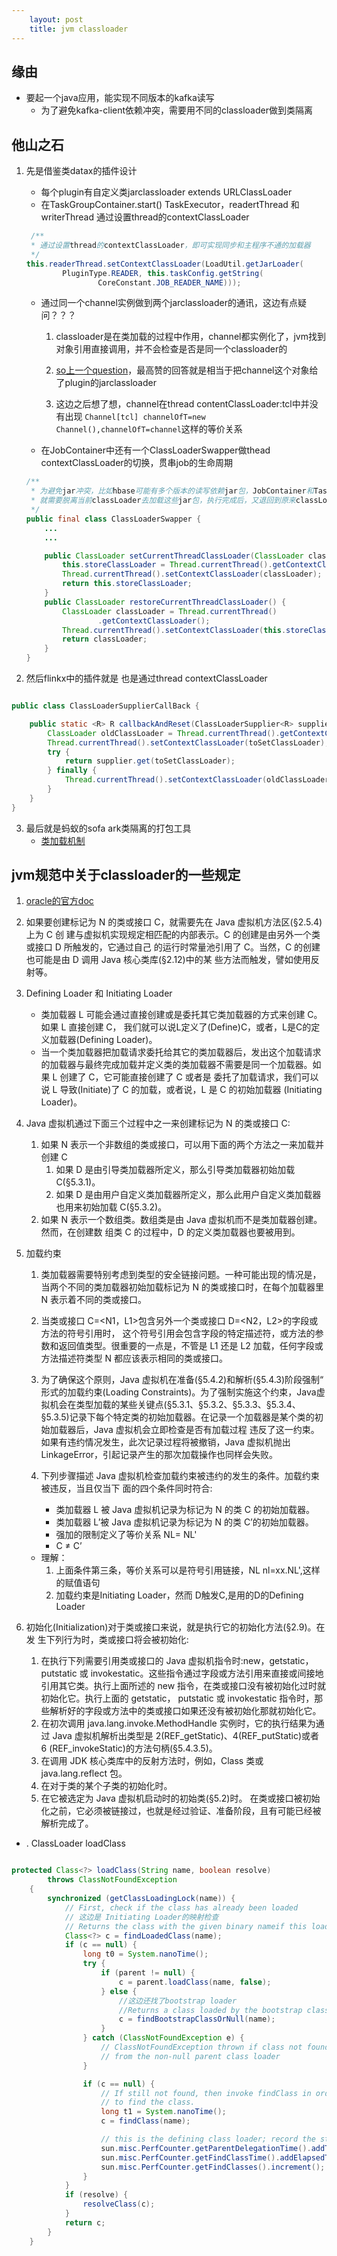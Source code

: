 ```yaml
---
    layout: post
    title: jvm classloader
---
```


## 缘由
- 要起一个java应用，能实现不同版本的kafka读写
    * 为了避免kafka-client依赖冲突，需要用不同的classloader做到类隔离


## 他山之石
1. 先是借鉴类datax的插件设计
    * 每个plugin有自定义类jarclassloader extends URLClassLoader
    * 在TaskGroupContainer.start() TaskExecutor，readertThread 和writerThread 通过设置thread的contextClassLoader
    ```java
     /**
     * 通过设置thread的contextClassLoader，即可实现同步和主程序不通的加载器
     */
    this.readerThread.setContextClassLoader(LoadUtil.getJarLoader(
            PluginType.READER, this.taskConfig.getString(
                    CoreConstant.JOB_READER_NAME)));
    ```
    * 通过同一个channel实例做到两个jarclassloader的通讯，这边有点疑问？？？
        1. classloader是在类加载的过程中作用，channel都实例化了，jvm找到对象引用直接调用，并不会检查是否是同一个classloader的
        2. [so上一个question](https://stackoverflow.com/questions/1771679/difference-between-threads-context-class-loader-and-normal-classloader)，最高赞的回答就是相当于把channel这个对象给了plugin的jarclassloader

        3. 这边之后想了想，channel在thread contentClassLoader:tcl中并没有出现 `Channel[tcl] channelOfT=new Channel(),channelOfT=channel`这样的等价关系
        
    * 在JobContainer中还有一个ClassLoaderSwapper做thead contextClassLoader的切换，贯串job的生命周期
    ```java
    /**
     * 为避免jar冲突，比如hbase可能有多个版本的读写依赖jar包，JobContainer和TaskGroupContainer
     * 就需要脱离当前classLoader去加载这些jar包，执行完成后，又退回到原来classLoader上继续执行接下来的代码
     */
    public final class ClassLoaderSwapper {
        ...
        ...
    
        public ClassLoader setCurrentThreadClassLoader(ClassLoader classLoader) {
            this.storeClassLoader = Thread.currentThread().getContextClassLoader();
            Thread.currentThread().setContextClassLoader(classLoader);
            return this.storeClassLoader;
        }
        public ClassLoader restoreCurrentThreadClassLoader() {
            ClassLoader classLoader = Thread.currentThread()
                    .getContextClassLoader();
            Thread.currentThread().setContextClassLoader(this.storeClassLoader);
            return classLoader;
        }
    } 
    ```

2. 然后flinkx中的插件就是 也是通过thread  contextClassLoader
```java

public class ClassLoaderSupplierCallBack {

    public static <R> R callbackAndReset(ClassLoaderSupplier<R> supplier, ClassLoader toSetClassLoader) throws Exception {
        ClassLoader oldClassLoader = Thread.currentThread().getContextClassLoader();
        Thread.currentThread().setContextClassLoader(toSetClassLoader);
        try {
            return supplier.get(toSetClassLoader);
        } finally {
            Thread.currentThread().setContextClassLoader(oldClassLoader);
        }
    }
}

```

3. 最后就是蚂蚁的sofa ark类隔离的打包工具
    * [类加载机制](https://www.sofastack.tech/projects/sofa-boot/sofa-ark-classloader/)



## jvm规范中关于classloader的一些规定

1. [oracle的官方doc](https://docs.oracle.com/javase/specs/jvms/se7/html/jvms-5.html)

2. 如果要创建标记为 N 的类或接口 C，就需要先在 Java 虚拟机方法区(§2.5.4)上为 C 创 建与虚拟机实现规定相匹配的内部表示。C 的创建是由另外一个类或接口 D 所触发的，它通过自己 的运行时常量池引用了 C。当然，C 的创建也可能是由 D 调用 Java 核心类库(§2.12)中的某 些方法而触发，譬如使用反射等。

3. Defining Loader 和 Initiating Loader
    - 类加载器 L 可能会通过直接创建或是委托其它类加载器的方式来创建 C。如果 L 直接创建 C， 我们就可以说L定义了(Define)C，或者，L是C的定义加载器(Defining Loader)。
    - 当一个类加载器把加载请求委托给其它的类加载器后，发出这个加载请求的加载器与最终完成加载并定义类的类加载器不需要是同一个加载器。如果 L 创建了 C，它可能直接创建了 C 或者是 委托了加载请求，我们可以说 L 导致(Initiate)了 C 的加载，或者说，L 是 C 的初始加载器 (Initiating Loader)。
4. Java 虚拟机通过下面三个过程中之一来创建标记为 N 的类或接口 C:
    1. 如果 N 表示一个非数组的类或接口，可以用下面的两个方法之一来加载并创建 C
        1. 如果 D 是由引导类加载器所定义，那么引导类加载器初始加载 C(§5.3.1)。
        2. 如果 D 是由用户自定义类加载器所定义，那么此用户自定义类加载器也用来初始加载 C(§5.3.2)。
    2. 如果 N 表示一个数组类。数组类是由 Java 虚拟机而不是类加载器创建。然而，在创建数 组类 C 的过程中，D 的定义类加载器也要被用到。



5. 加载约束
    1. 类加载器需要特别考虑到类型的安全链接问题。一种可能出现的情况是，当两个不同的类加载器初始加载标记为 N 的类或接口时，在每个加载器里 N 表示着不同的类或接口。
    2. 当类或接口 C=<N1，L1>包含另外一个类或接口 D=<N2，L2>的字段或方法的符号引用时， 这个符号引用会包含字段的特定描述符，或方法的参数和返回值类型。很重要的一点是，不管是 L1 还是 L2 加载，任何字段或方法描述符类型 N 都应该表示相同的类或接口。
    3. 为了确保这个原则，Java 虚拟机在准备(§5.4.2)和解析(§5.4.3)阶段强制“ 形式的加载约束(Loading Constraints)。为了强制实施这个约束，Java虚拟机会在类型加载的某些关键点(§5.3.1、§5.3.2、§5.3.3、§5.3.4、§5.3.5)记录下每个特定类的初始加载器。在记录一个加载器是某个类的初始加载器后，Java 虚拟机会立即检查是否有加载过程 违反了这一约束。如果有违约情况发生，此次记录过程将被撤销，Java 虚拟机抛出 LinkageError，引起记录产生的那次加载操作也同样会失败。

    4. 下列步骤描述 Java 虚拟机检查加载约束被违约的发生的条件。加载约束被违反，当且仅当下 面的四个条件同时符合:
        * 类加载器 L 被 Java 虚拟机记录为标记为 N 的类 C 的初始加载器。 
        * 类加载器 L’被 Java 虚拟机记录为标记为 N 的类 C’的初始加载器。
        * 强加的限制定义了等价关系 NL= NL' 
        * C ≠ C’

    - 理解：
        1. 上面条件第三条，等价关系可以是符号引用链接，NL nl=xx.NL',这样的赋值语句
        2.  加载约束是Initiating Loader，然而 D触发C,是用的D的Defining Loader


6. 初始化(Initialization)对于类或接口来说，就是执行它的初始化方法(§2.9)。在发 生下列行为时，类或接口将会被初始化:
    1. 在执行下列需要引用类或接口的 Java 虚拟机指令时:new，getstatic，putstatic 或 invokestatic。这些指令通过字段或方法引用来直接或间接地引用其它类。执行上面所述的 new 指令，在类或接口没有被初始化过时就初始化它。执行上面的 getstatic， putstatic 或 invokestatic 指令时，那些解析好的字段或方法中的类或接口如果还没有被初始化那就初始化它。
    2. 在初次调用 java.lang.invoke.MethodHandle 实例时，它的执行结果为通过 Java 虚拟机解析出类型是 2(REF_getStatic)、4(REF_putStatic)或者 6 (REF_invokeStatic)的方法句柄(§5.4.3.5)。
    3. 在调用 JDK 核心类库中的反射方法时，例如，Class 类或 java.lang.reflect 包。
    4. 在对于类的某个子类的初始化时。
    5. 在它被选定为 Java 虚拟机启动时的初始类(§5.2)时。 在类或接口被初始化之前，它必须被链接过，也就是经过验证、准备阶段，且有可能已经被解析完成了。

- . ClassLoader loadClass
```java

protected Class<?> loadClass(String name, boolean resolve)
        throws ClassNotFoundException
    {
        synchronized (getClassLoadingLock(name)) {
            // First, check if the class has already been loaded
            // 这边是 Initiating Loader的映射检查
            // Returns the class with the given binary nameif this loader has been recorded by the Java virtual machine as an initiating
            Class<?> c = findLoadedClass(name);
            if (c == null) {
                long t0 = System.nanoTime();
                try {
                    if (parent != null) {
                        c = parent.loadClass(name, false);
                    } else {
                        //这边还找了bootstrap loader
                        //Returns a class loaded by the bootstrap class loader
                        c = findBootstrapClassOrNull(name);
                    }
                } catch (ClassNotFoundException e) {
                    // ClassNotFoundException thrown if class not found
                    // from the non-null parent class loader
                }

                if (c == null) {
                    // If still not found, then invoke findClass in order
                    // to find the class.
                    long t1 = System.nanoTime();
                    c = findClass(name);

                    // this is the defining class loader; record the stats
                    sun.misc.PerfCounter.getParentDelegationTime().addTime(t1 - t0);
                    sun.misc.PerfCounter.getFindClassTime().addElapsedTimeFrom(t1);
                    sun.misc.PerfCounter.getFindClasses().increment();
                }
            }
            if (resolve) {
                resolveClass(c);
            }
            return c;
        }
    }
```


